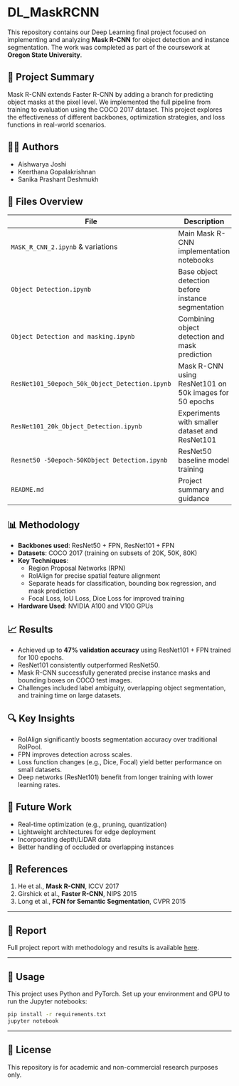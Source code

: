 
# DL_MaskRCNN

This repository contains our Deep Learning final project focused on implementing and analyzing **Mask R-CNN** for object detection and instance segmentation. The work was completed as part of the coursework at **Oregon State University**.

## 📌 Project Summary

Mask R-CNN extends Faster R-CNN by adding a branch for predicting object masks at the pixel level. We implemented the full pipeline from training to evaluation using the COCO 2017 dataset. This project explores the effectiveness of different backbones, optimization strategies, and loss functions in real-world scenarios.

## 👩‍💻 Authors
- Aishwarya Joshi  
- Keerthana Gopalakrishnan  
- Sanika Prashant Deshmukh  

## 📁 Files Overview

| File | Description |
|------|-------------|
| `MASK_R_CNN_2.ipynb` & variations | Main Mask R-CNN implementation notebooks |
| `Object Detection.ipynb` | Base object detection before instance segmentation |
| `Object Detection and masking.ipynb` | Combining object detection and mask prediction |
| `ResNet101_50epoch_50k_Object_Detection.ipynb` | Mask R-CNN using ResNet101 on 50k images for 50 epochs |
| `ResNet101_20k_Object_Detection.ipynb` | Experiments with smaller dataset and ResNet101 |
| `Resnet50 -50epoch-50KObject Detection.ipynb` | ResNet50 baseline model training |
| `README.md` | Project summary and guidance |

## 📊 Methodology

- **Backbones used**: ResNet50 + FPN, ResNet101 + FPN
- **Datasets**: COCO 2017 (training on subsets of 20K, 50K, 80K)
- **Key Techniques**:
  - Region Proposal Networks (RPN)
  - RoIAlign for precise spatial feature alignment
  - Separate heads for classification, bounding box regression, and mask prediction
  - Focal Loss, IoU Loss, Dice Loss for improved training
- **Hardware Used**: NVIDIA A100 and V100 GPUs

## 📈 Results

- Achieved up to **47% validation accuracy** using ResNet101 + FPN trained for 100 epochs.
- ResNet101 consistently outperformed ResNet50.
- Mask R-CNN successfully generated precise instance masks and bounding boxes on COCO test images.
- Challenges included label ambiguity, overlapping object segmentation, and training time on large datasets.

## 🔍 Key Insights

- RoIAlign significantly boosts segmentation accuracy over traditional RoIPool.
- FPN improves detection across scales.
- Loss function changes (e.g., Dice, Focal) yield better performance on small datasets.
- Deep networks (ResNet101) benefit from longer training with lower learning rates.

## 📌 Future Work

- Real-time optimization (e.g., pruning, quantization)
- Lightweight architectures for edge deployment
- Incorporating depth/LiDAR data
- Better handling of occluded or overlapping instances

## 🧠 References

1. He et al., **Mask R-CNN**, ICCV 2017  
2. Girshick et al., **Faster R-CNN**, NIPS 2015  
3. Long et al., **FCN for Semantic Segmentation**, CVPR 2015  

---

## 📎 Report

Full project report with methodology and results is available [here](https://github.com/sanikadeshmukh/DL_MaskRCNN).

---

## 🧪 Usage

This project uses Python and PyTorch. Set up your environment and GPU to run the Jupyter notebooks:

```bash
pip install -r requirements.txt
jupyter notebook
```

---

## 📄 License

This repository is for academic and non-commercial research purposes only.
